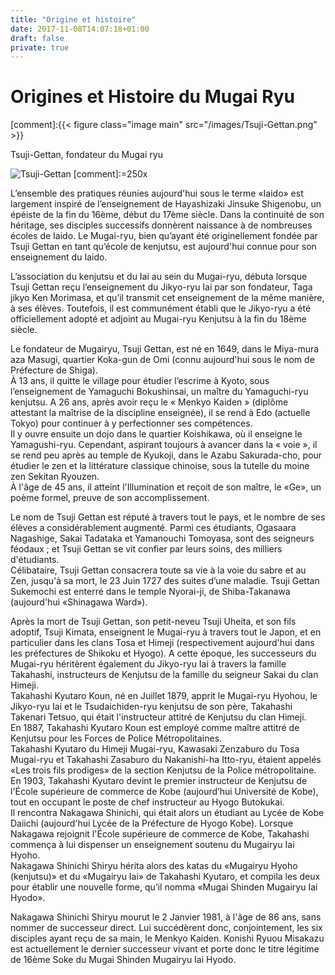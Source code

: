 ```yaml
---
title: "Origine et histoire"
date: 2017-11-08T14:07:18+01:00
draft: false
private: true
---
```


# Origines et Histoire du Mugai Ryu

[comment]:{{< figure class="image main" src="/images/Tsuji-Gettan.png" >}}

Tsuji-Gettan, fondateur du Mugai ryu 

![Tsuji-Gettan](/images/Tsuji-Gettan.png )
[comment]:=250x

L’ensemble des pratiques réunies aujourd'hui sous le terme «Iaido» est largement inspiré de l’enseignement de Hayashizaki Jinsuke Shigenobu, un épéiste de la fin du 16ème, début du 17ème siècle. Dans la continuité de son héritage, ses disciples successifs donnèrent naissance à de nombreuses écoles de Iaido. Le Mugai-ryu, bien qu’ayant été originellement fondée par Tsuji Gettan en tant qu’école de kenjutsu, est aujourd'hui connue pour son enseignement du Iaido.

L’association du kenjutsu et du Iai au sein du Mugai-ryu, débuta lorsque Tsuji Gettan reçu l’enseignement du Jikyo-ryu Iai par son fondateur, Taga jikyo Ken Morimasa, et qu’il transmit cet enseignement de la même manière, à ses élèves. Toutefois, il est communément établi que le Jikyo-ryu a été officiellement adopté et adjoint au Mugai-ryu Kenjutsu à la fin du 18ème siècle.
 
Le fondateur de Mugairyu, Tsuji Gettan, est né en 1649, dans le Miya-mura aza Masugi, quartier Koka-gun de Omi (connu aujourd'hui sous le nom de Préfecture de Shiga).  
À 13 ans, il quitte le village pour étudier l’escrime à Kyoto, sous l’enseignement de Yamaguchi Bokushinsai, un maître du Yamaguchi-ryu kenjutsu. A 26 ans, après avoir reçu le « Menkyo Kaiden » (diplôme attestant la maîtrise de la discipline enseignée), il se rend à Edo (actuelle Tokyo) pour continuer à y perfectionner ses compétences.   
Il y ouvre ensuite un dojo dans le quartier Koishikawa, où il enseigne le Yamagushi-ryu. Cependant, aspirant toujours à avancer dans la « voie », il se rend peu après au temple de Kyukoji, dans le Azabu Sakurada-cho, pour étudier le zen et la littérature classique chinoise, sous la tutelle du moine zen Sekitan Ryouzen.  
À l'âge de 45 ans, il atteint l'Illumination et reçoit de son maître, le «Ge», un poème formel, preuve de son accomplissement.  

Le nom de Tsuji Gettan est réputé à travers tout le pays, et le nombre de ses élèves a considérablement augmenté. Parmi ces étudiants, Ogasaara Nagashige, Sakai Tadataka et Yamanouchi Tomoyasa, sont des seigneurs féodaux ; et Tsuji Gettan se vit confier par leurs soins, des milliers d'étudiants.   
Célibataire, Tsuji Gettan consacrera toute sa vie à la voie du sabre et au Zen, jusqu'à sa mort, le 23 Juin 1727 des suites d’une maladie. Tsuji Gettan Sukemochi est enterré dans le temple Nyorai-ji, de Shiba-Takanawa (aujourd'hui «Shinagawa Ward»).
 
Après la mort de Tsuji Gettan, son petit-neveu Tsuji Uheita, et son fils adoptif, Tsuji Kimata, enseignent le Mugai-ryu à travers tout le Japon, et en particulier dans les clans Tosa et Himeji (respectivement aujourd'hui dans les préfectures de Shikoku et Hyogo). A cette époque, les successeurs du Mugai-ryu héritèrent également du Jikyo-ryu Iai à travers la famille Takahashi, instructeurs de Kenjutsu de la famille du seigneur Sakai du clan Himeji.  
Takahashi Kyutaro Koun, né en Juillet 1879, apprit le Mugai-ryu Hyohou, le Jikyo-ryu Iai et le Tsudaichiden-ryu kenjutsu de son père, Takahashi Takenari Tetsuo, qui était l'instructeur attitré de Kenjutsu du clan Himeji.  
En 1887, Takahashi Kyutaro Koun est employé comme maître attitré de Kenjutsu pour les Forces de Police Métropolitaines.  
 Takahashi Kyutaro du Himeji Mugai-ryu, Kawasaki Zenzaburo du Tosa Mugai-ryu et Takahashi Zasaburo du Nakanishi-ha Itto-ryu, étaient appelés «Les trois fils prodiges» de la section Kenjutsu de la Police métropolitaine. En 1903, Takahashi Kyutaro devint le premier instructeur de Kenjutsu de l'École supérieure de commerce de Kobe (aujourd’hui Université de Kobe), tout en occupant le poste de chef instructeur au Hyogo Butokukai.    
Il rencontra Nakagawa Shinichi, qui était alors un étudiant au Lycée de Kobe Daiichi (aujourd'hui Lycée de la Préfecture de Hyogo Kobe). Lorsque Nakagawa rejoignit l'École supérieure de commerce de Kobe, Takahashi commença à lui dispenser un enseignement soutenu du Mugairyu Iai Hyoho.   
Nakagawa Shinichi Shiryu hérita alors des katas du «Mugairyu Hyoho (kenjutsu)» et du «Mugairyu Iai» de Takahashi Kyutaro, et compila les deux pour établir une nouvelle forme,  qu’il nomma «Mugai Shinden Mugairyu Iai Hyodo».
 
Nakagawa Shinichi Shiryu mourut le 2 Janvier 1981, à l'âge de 86 ans, sans nommer de successeur direct. Lui succédèrent donc, conjointement, les six disciples ayant reçu de sa main, le Menkyo Kaiden. Konishi Ryuou Misakazu est actuellement le dernier successeur vivant et porte donc le titre légitime de 16ème Soke du Mugai Shinden Mugairyu Iai Hyodo.

